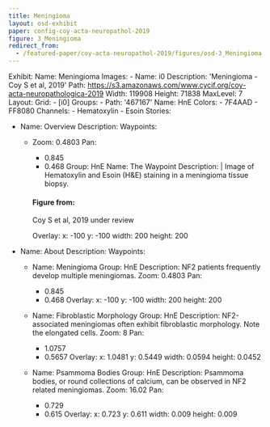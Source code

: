 ```yaml
---
title: Meningioma
layout: osd-exhibit
paper: config-coy-acta-neuropathol-2019
figure: 3_Meningioma
redirect_from: 
  - /featured-paper/coy-acta-neuropathol-2019/figures/osd-3_Meningioma
---
```

Exhibit:
  Name: Meningioma
  Images:
    - Name: i0
      Description: 'Meningioma - Coy S et al, 2019'
      Path: https://s3.amazonaws.com/www.cycif.org/coy-acta-neuropathologica-2019
      Width: 119908
      Height: 71838
      MaxLevel: 7
  Layout:
    Grid:
      - [i0]
  Groups:
    - Path: '467167'
      Name: HnE
      Colors:
        - 7F4AAD 
        - FF8080
      Channels:
        - Hematoxylin
        - Esoin
  Stories:
  - Name: Overview
    Description: 
    Waypoints:
    - Zoom: 0.4803
      Pan:
        - 0.845
        - 0.468
      Group: HnE
      Name: The Waypoint
      Description: |
        Image of Hematoxylin and Esoin (H&E) staining in a meningioma tissue biopsy.

        #### Figure from:

        Coy S et al, 2019 under review 

      Overlay:
        x: -100
        y: -100
        width: 200
        height: 200

  - Name: About
    Description: 
    Waypoints:
    - Name: Meningioma
      Group: HnE
      Description: NF2 patients frequently develop multiple meningiomas.
      Zoom: 0.4803
      Pan:
        - 0.845
        - 0.468
      Overlay:
        x: -100
        y: -100
        width: 200
        height: 200


    - Name: Fibroblastic Morphology
      Group: HnE
      Description: NF2-associated meningiomas often exhibit fibroblastic morphology. Note the elongated cells.
      Zoom: 8
      Pan:
        - 1.0757
        - 0.5657
      Overlay:
        x: 1.0481
        y: 0.5449
        width: 0.0594
        height: 0.0452

    - Name: Psammoma Bodies
      Group: HnE
      Description: Psammoma bodies, or round collections of calcium, can be observed in NF2 related meningiomas.
      Zoom: 16.02
      Pan:
        - 0.729
        - 0.615
      Overlay:
        x: 0.723
        y: 0.611
        width: 0.009
        height: 0.009




